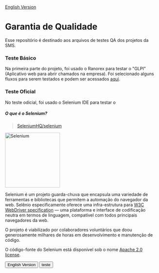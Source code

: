 <a href="https://github.com/TI-SMS-Laboratory/Quality-Assurance/blob/main/README.md" target="_blank"> English Version </a>

<div>
  
# Garantia de Qualidade
Esse repositório é destinado aos arquivos de testes QA dos projetos da SMS.

### Teste Básico
Na primeira parte do projeto, foi usado o Ranorex para testar o "GLPI" (Aplicativo web para abrir chamados na empresa). Foi selecionado alguns fluxos para serem testados e podem ser acessados <a href="https://github.com/TI-SMS-Laboratory/Quality-Assurance/blob/main/GLPI_Ranorex.rxsln"> aqui</a>.

### Teste Oficial 
No teste odicial, foi usado o Selenium IDE para testar o


##### O que é o Selenium?

> [SeleniumHQ/selenium](https://github.com/SeleniumHQ/selenium/blob/478b430596d54bd432edcd09a0b187f2a6175e1b/README.md#o-que-%C3%A9-o-selenium)

<a href="https://selenium.dev"><img src="https://selenium.dev/images/selenium_logo_square_green.png" width="180" alt="Selenium"/></a>

Selenium é um projeto guarda-chuva que encapsula uma variedade de ferramentas e
bibliotecas que permitem a automação do navegador da web. Selênio especificamente
oferece uma infra-estrutura para [W3C WebDriver specification](https://w3c.github.io/webdriver/)
— uma plataforma e interface de codificação neutra em termos de linguagem, compatível com todos
principais navegadores da web.

O projeto é viabilizado por colaboradores voluntários que
doou generosamente milhares de horas em desenvolvimento e manutenção de código.

O código-fonte do Selenium está disponível sob o nome [Apache 2.0 license](https://github.com/SeleniumHQ/selenium/blob/trunk/LICENSE).


</div>


<a href="https://github.com/TI-SMS-Laboratory/Quality-Assurance/blob/main/README.md"><button>English Version</button></a>
  <input type="submit" value="teste"/>
</form>
